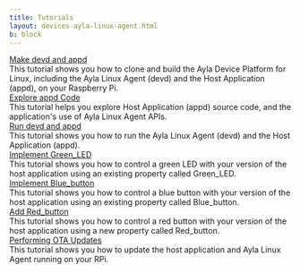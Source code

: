 ```yaml
---
title: Tutorials
layout: devices-ayla-linux-agent.html
b: block
---
```


<div class="row hspace">
<div class="col-lg-3 col-md-5 col-sm-12">
<a href="/devices/ayla-linux-agent/tutorials/make-devd-and-appd/">Make devd and appd</a>
</div>
<div class="col-lg-9 col-md-7 col-sm-12">
This tutorial shows you how to clone and build the Ayla Device Platform for Linux, including the Ayla Linux Agent (devd) and the Host Application (appd), on your Raspberry Pi.
</div>
</div>

<div class="row hspace">
<div class="col-lg-3 col-md-5 col-sm-12">
<a href="/devices/ayla-linux-agent/tutorials/explore-appd-code/">Explore appd Code</a>
</div>
<div class="col-lg-9 col-md-7 col-sm-12">
This tutorial helps you explore Host Application (appd) source code, and the application's use of Ayla Linux Agent APIs.
</div>
</div>

<div class="row hspace">
<div class="col-lg-3 col-md-5 col-sm-12">
<a href="/devices/ayla-linux-agent/tutorials/run-devd-and-appd/">Run devd and appd</a>
</div>
<div class="col-lg-9 col-md-7 col-sm-12">
This tutorial shows you how to run the Ayla Linux Agent (devd) and the Host Application (appd). 
</div>
</div>

<div class="row hspace">
<div class="col-lg-3 col-md-5 col-sm-12">
<a href="/devices/ayla-linux-agent/tutorials/implement-green-led/">Implement Green_LED</a>
</div>
<div class="col-lg-9 col-md-7 col-sm-12">
This tutorial shows you how to control a green LED with your version of the host application using an existing property called Green_LED.
</div>
</div>

<div class="row hspace">
<div class="col-lg-3 col-md-5 col-sm-12">
<a href="/devices/ayla-linux-agent/tutorials/implement-blue-button/">Implement Blue_button</a>
</div>
<div class="col-lg-9 col-md-7 col-sm-12">
This tutorial shows you how to control a blue button with your version of the host application using an existing property called Blue_button.
</div>
</div>

<div class="row hspace">
<div class="col-lg-3 col-md-5 col-sm-12">
<a href="/devices/ayla-linux-agent/tutorials/add-red-button/">Add Red_button</a>
</div>
<div class="col-lg-9 col-md-7 col-sm-12">
This tutorial shows you how to control a red button with your version of the host application using a new property called Red_button.
</div>
</div>

<div class="row hspace">
<div class="col-lg-3 col-md-5 col-sm-12">
<a href="/devices/ayla-linux-agent/tutorials/perform-ota-updates/">Performing OTA Updates</a>
</div>
<div class="col-lg-9 col-md-7 col-sm-12">
This tutorial shows you how to update the host application and Ayla Linux Agent running on your RPi.
</div>
</div>

